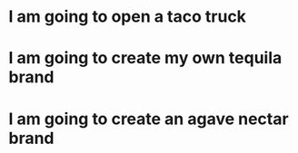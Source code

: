 # I am going to open a taco truck
# I am going to create my own tequila brand
# I am going to create an agave nectar brand
